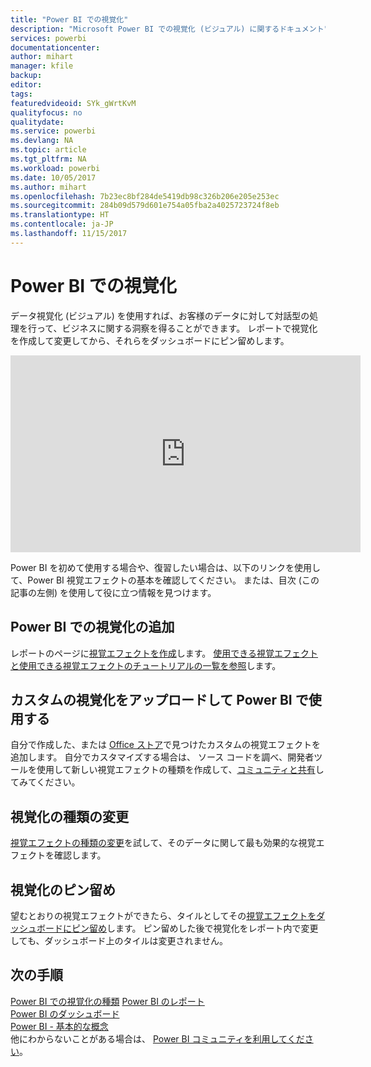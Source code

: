 ```yaml
---
title: "Power BI での視覚化"
description: "Microsoft Power BI での視覚化 (ビジュアル) に関するドキュメント"
services: powerbi
documentationcenter: 
author: mihart
manager: kfile
backup: 
editor: 
tags: 
featuredvideoid: SYk_gWrtKvM
qualityfocus: no
qualitydate: 
ms.service: powerbi
ms.devlang: NA
ms.topic: article
ms.tgt_pltfrm: NA
ms.workload: powerbi
ms.date: 10/05/2017
ms.author: mihart
ms.openlocfilehash: 7b23ec8bf284de5419db98c326b206e205e253ec
ms.sourcegitcommit: 284b09d579d601e754a05fba2a4025723724f8eb
ms.translationtype: HT
ms.contentlocale: ja-JP
ms.lasthandoff: 11/15/2017
---
```

# <a name="visualizations-in-power-bi"></a>Power BI での視覚化
データ視覚化 (ビジュアル) を使用すれば、お客様のデータに対して対話型の処理を行って、ビジネスに関する洞察を得ることができます。 レポートで視覚化を作成して変更してから、それらをダッシュボードにピン留めします。   

<iframe width="560" height="315" src="https://www.youtube.com/embed/SYk_gWrtKvM?list=PL1N57mwBHtN0JFoKSR0n-tBkUJHeMP2cP" frameborder="0" allowfullscreen></iframe>


  Power BI を初めて使用する場合や、復習したい場合は、以下のリンクを使用して、Power BI 視覚エフェクトの基本を確認してください。  または、目次 (この記事の左側) を使用して役に立つ情報を見つけます。

## <a name="add-a-visualization-in-power-bi"></a>Power BI での視覚化の追加
レポートのページに[視覚エフェクトを作成](power-bi-report-add-visualizations-i.md)します。 [使用できる視覚エフェクトと使用できる視覚エフェクトのチュートリアルの一覧を参照](power-bi-visualization-types-for-reports-and-q-and-a.md)します。 

## <a name="upload-a-custom-visualization-and-use-it-in-power-bi"></a>カスタムの視覚化をアップロードして Power BI で使用する
自分で作成した、または [Office ストア](https://appsource.microsoft.com/marketplace/apps?product=power-bi-visuals)で見つけたカスタムの視覚エフェクトを追加します。 自分でカスタマイズする場合は、 ソース コードを調べ、開発者ツールを使用して新しい視覚エフェクトの種類を作成して、[コミュニティと共有](http://visuals.powerbi.com)してみてください。

## <a name="change-the-visualization-type"></a>視覚化の種類の変更
[視覚エフェクトの種類の変更](power-bi-report-change-visualization-type.md)を試して、そのデータに関して最も効果的な視覚エフェクトを確認します。

## <a name="pin-the-visualization"></a>視覚化のピン留め
望むとおりの視覚エフェクトができたら、タイルとしてその[視覚エフェクトをダッシュボードにピン留め](service-dashboard-pin-tile-from-report.md)します。 ピン留めした後で視覚化をレポート内で変更しても、ダッシュボード上のタイルは変更されません。

## <a name="next-steps"></a>次の手順
[Power BI での視覚化の種類](power-bi-visualization-types-for-reports-and-q-and-a.md)
[Power BI のレポート](service-reports.md)  
[Power BI のダッシュボード](service-dashboards.md)  
[Power BI - 基本的な概念](service-basic-concepts.md)  
他にわからないことがある場合は、 [Power BI コミュニティを利用してください](http://community.powerbi.com/)。

